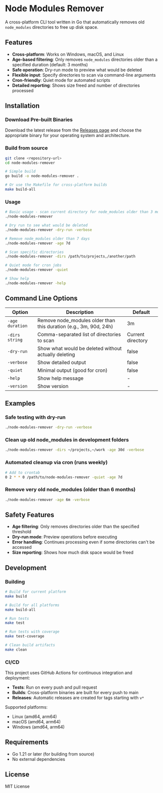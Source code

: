 # Node Modules Remover

A cross-platform CLI tool written in Go that automatically removes old `node_modules` directories to free up disk space.

## Features

- **Cross-platform**: Works on Windows, macOS, and Linux
- **Age-based filtering**: Only removes `node_modules` directories older than a specified duration (default: 3 months)
- **Safe operation**: Dry-run mode to preview what would be deleted
- **Flexible input**: Specify directories to scan via command-line arguments
- **Cron-friendly**: Quiet mode for automated scripts
- **Detailed reporting**: Shows size freed and number of directories processed

## Installation

### Download Pre-built Binaries

Download the latest release from the [Releases page](https://github.com/your-username/node-modules-remover/releases) and choose the appropriate binary for your operating system and architecture.

### Build from source

```bash
git clone <repository-url>
cd node-modules-remover

# Simple build
go build -o node-modules-remover .

# Or use the Makefile for cross-platform builds
make build-all
```

### Usage

```bash
# Basic usage - scan current directory for node_modules older than 3 months
./node-modules-remover

# Dry run to see what would be deleted
./node-modules-remover -dry-run -verbose

# Remove node_modules older than 7 days
./node-modules-remover -age 7d

# Scan specific directories
./node-modules-remover -dirs /path/to/projects,/another/path

# Quiet mode for cron jobs
./node-modules-remover -quiet

# Show help
./node-modules-remover -help
```

## Command Line Options

| Option | Description | Default |
|--------|-------------|---------|
| `-age duration` | Remove node_modules older than this duration (e.g., 3m, 90d, 24h) | 3m |
| `-dirs string` | Comma-separated list of directories to scan | Current directory |
| `-dry-run` | Show what would be deleted without actually deleting | false |
| `-verbose` | Show detailed output | false |
| `-quiet` | Minimal output (good for cron) | false |
| `-help` | Show help message | - |
| `-version` | Show version | - |

## Examples

### Safe testing with dry-run
```bash
./node-modules-remover -dry-run -verbose
```

### Clean up old node_modules in development folders
```bash
./node-modules-remover -dirs ~/projects,~/work -age 30d -verbose
```

### Automated cleanup via cron (runs weekly)
```bash
# Add to crontab
0 2 * * 0 /path/to/node-modules-remover -quiet -age 7d
```

### Remove very old node_modules (older than 6 months)
```bash
./node-modules-remover -age 6m -verbose
```

## Safety Features

- **Age filtering**: Only removes directories older than the specified threshold
- **Dry-run mode**: Preview operations before executing
- **Error handling**: Continues processing even if some directories can't be accessed
- **Size reporting**: Shows how much disk space would be freed

## Development

### Building

```bash
# Build for current platform
make build

# Build for all platforms
make build-all

# Run tests
make test

# Run tests with coverage
make test-coverage

# Clean build artifacts
make clean
```

### CI/CD

This project uses GitHub Actions for continuous integration and deployment:

- **Tests**: Run on every push and pull request
- **Builds**: Cross-platform binaries are built for every push to main
- **Releases**: Automatic releases are created for tags starting with `v*`

Supported platforms:
- Linux (amd64, arm64)
- macOS (amd64, arm64)
- Windows (amd64, arm64)

## Requirements

- Go 1.21 or later (for building from source)
- No external dependencies

## License

MIT License
